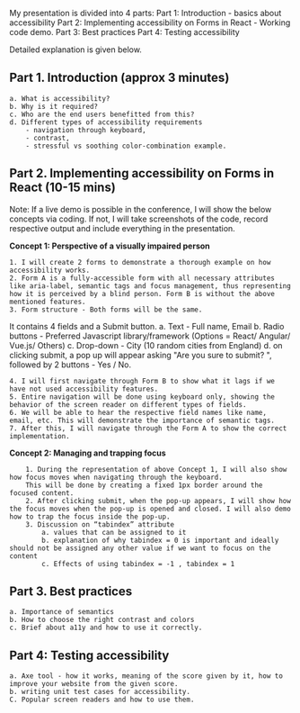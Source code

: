 My presentation is divided into 4 parts:
Part 1: Introduction - basics about accessibility
Part 2: Implementing accessibility on Forms in React - Working code demo.
Part 3: Best practices
Part 4: Testing accessibility

Detailed explanation is given below.

## Part 1. Introduction (approx 3 minutes)
	a. What is accessibility? 
	b. Why is it required?
	c. Who are the end users benefitted from this?
	d. Different types of accessibility requirements
		- navigation through keyboard, 
		- contrast, 
		- stressful vs soothing color-combination example.

## Part 2. Implementing accessibility on Forms in React (10-15 mins)

Note: If a live demo is possible in the conference, I will show the below concepts via coding.
If not, I will take screenshots of the code, record respective output and include everything in the presentation.

 **Concept 1: Perspective of a visually impaired person**

	1. I will create 2 forms to demonstrate a thorough example on how accessibility works.
	2. Form A is a fully-accessible form with all necessary attributes like aria-label, semantic tags and focus management, thus representing how it is perceived by a blind person. Form B is without the above mentioned features.
	3. Form structure - Both forms will be the same.
	
  It contains 4 fields and a Submit button.
		a. Text - Full name, Email
		b. Radio buttons - Preferred Javascript library/framework (Options = React/ Angular/ Vue.js/ Others)
		c. Drop-down - City (10 random cities from England)
		d. on clicking submit, a pop up will appear asking "Are you sure to submit? ", followed by 2 buttons - Yes / No.
	
	4. I will first navigate through Form B to show what it lags if we have not used accessibility features.
	5. Entire navigation will be done using keyboard only, showing the behavior of the screen reader on different types of fields.
	6. We will be able to hear the respective field names like name, email, etc. This will demonstrate the importance of semantic tags.
	7. After this, I will navigate through the Form A to show the correct implementation.
	
**Concept 2: Managing and trapping focus**
	
		1. During the representation of above Concept 1, I will also show how focus moves when navigating through the keyboard. 
		This will be done by creating a fixed 1px border around the focused content.
		2. After clicking submit, when the pop-up appears, I will show how the focus moves when the pop-up is opened and closed. I will also demo how to trap the focus inside the pop-up.
		3. Discussion on “tabindex” attribute
			a. values that can be assigned to it
			b. explanation of why tabindex = 0 is important and ideally should not be assigned any other value if we want to focus on the content 
			c. Effects of using tabindex = -1 , tabindex = 1
		
## Part 3. Best practices 
	a. Importance of semantics
	b. How to choose the right contrast and colors
	c. Brief about a11y and how to use it correctly.

## Part 4: Testing accessibility
	a. Axe tool - how it works, meaning of the score given by it, how to improve your website from the given score.
	b. writing unit test cases for accessibility.
	C. Popular screen readers and how to use them.
